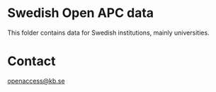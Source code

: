 # Swedish Open APC data

This folder contains data for Swedish institutions, mainly universities.

# Contact
openaccess@kb.se

